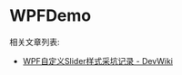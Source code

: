 # WPFDemo

相关文章列表:

- [WPF自定义Slider样式采坑记录 - DevWiki](http://blog.devwiki.net/index.php/2019/12/30/wpf-custom-slider-style-note.html)
